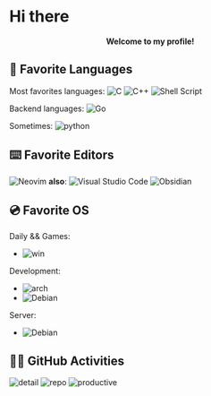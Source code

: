 <!--### Hi there 👋

Here are some ideas to get you started:

- 🔭 I’m currently working on ...
- 🌱 I’m currently learning ...
- 👯 I’m looking to collaborate on ...
- 🤔 I’m looking for help with ...
- 💬 Ask me about ...
- 📫 How to reach me: ...
- 😄 Pronouns: ...
- ⚡ Fun fact: ...
-->

# Hi there

<p align="center">
    <b> Welcome to my profile!</b>
</p>

## 🐣 Favorite Languages

Most favorites languages:
![C](https://img.shields.io/badge/c-black?style=for-the-badge&logo=c)
![C++](https://img.shields.io/badge/c++-black?style=for-the-badge&logo=C%2B%2B)
![Shell Script](https://img.shields.io/badge/shell_script-%23121011.svg?style=for-the-badge&logo=gnu-bash&logoColor=white)

Backend languages:
![Go](https://img.shields.io/badge/go-%2300ADD8.svg?style=for-the-badge&logo=go&logoColor=white)

Sometimes: ![python](https://img.shields.io/badge/python-black?style=for-the-badge&logo=python)

## ⌨️ Favorite Editors

![Neovim](https://img.shields.io/badge/NeoVim-%2357A143.svg?&style=for-the-badge&logo=neovim&logoColor=white)
**also**: ![Visual Studio Code](https://img.shields.io/badge/Visual%20Studio%20Code-0078d7.svg?style=for-the-badge&logo=visual-studio-code&logoColor=white)
![Obsidian](https://img.shields.io/badge/Obsidian-%23483699.svg?style=for-the-badge&logo=obsidian&logoColor=white)

## 💿 Favorite OS

Daily && Games:

- ![win](https://img.shields.io/badge/windows_11_Pro-black?style=for-the-badge&logo=windows11)

Development:

- ![arch](https://img.shields.io/badge/arch_linux-black?style=for-the-badge&logo=archlinux)
- ![Debian](https://img.shields.io/badge/Debian-D70A53?style=for-the-badge&logo=debian&logoColor=white)

Server:

- ![Debian](https://img.shields.io/badge/Debian-D70A53?style=for-the-badge&logo=debian&logoColor=white)

## 👨‍💻 GitHub Activities

<!--
![details](https://raw.githubusercontent.com/tomaegg/profile-summary-gen/master/profile-summary-card-output/moonlight/0-profile-details.svg)
![language](https://raw.githubusercontent.com/tomaegg/profile-summary-gen/master/profile-summary-card-output/moonlight/1-repos-per-language.svg)
![productive-time](https://raw.githubusercontent.com/tomaegg/profile-summary-gen/master/profile-summary-card-output/moonlight/4-productive-time.svg)
-->

![detail](https://github-profile-summary-cards.vercel.app/api/cards/profile-details?username=tomaegg&theme=moonlight)
![repo](https://github-profile-summary-cards.vercel.app/api/cards/repos-per-language?username=tomaegg&theme=moonlight&exclude=tex)
![productive](https://github-profile-summary-cards.vercel.app/api/cards/productive-time?username=tomaegg&theme=moonlight&utcOffset=8)
